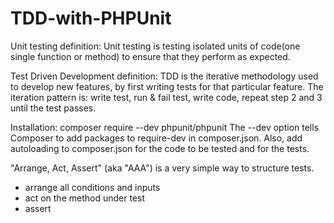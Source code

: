 # TDD-with-PHPUnit


Unit testing definition:
Unit testing is testing isolated units of code(one single function or method) to ensure that they perform as expected.

Test Driven Development definition:
TDD is the iterative methodology used to develop new features, by first writing tests for that particular feature. 
The iteration pattern is: write test, run & fail test, write code, repeat step 2 and 3 until the test passes.

Installation:
composer require --dev phpunit/phpunit
The --dev option tells Composer to add packages to require-dev in composer.json.
Also, add autoloading to composer.json for the code to be tested and for the tests. 

"Arrange, Act, Assert" (aka "AAA") is a very simple way to structure tests.
 - arrange all conditions and inputs
 - act on the method under test
 - assert
